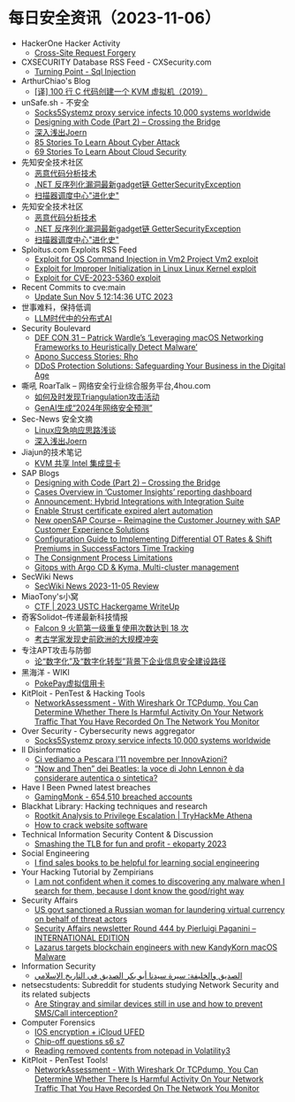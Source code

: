 # 每日安全资讯（2023-11-06）

- HackerOne Hacker Activity
  - [Cross-Site Request Forgery](https://hackerone.com/reports/2041007)
- CXSECURITY Database RSS Feed - CXSecurity.com
  - [Turning Point - Sql Injection](https://cxsecurity.com/issue/WLB-2023110006)
- ArthurChiao's Blog
  - [[译] 100 行 C 代码创建一个 KVM 虚拟机（2019）](https://arthurchiao.github.io/blog/kvm-host-in-a-few-lines-of-code-zh/)
- unSafe.sh - 不安全
  - [Socks5Systemz proxy service infects 10,000 systems worldwide](https://buaq.net/go-194697.html)
  - [Designing with Code (Part 2) – Crossing the Bridge](https://buaq.net/go-194699.html)
  - [深入浅出Joern](https://buaq.net/go-194696.html)
  - [85 Stories To Learn About Cyber Attack](https://buaq.net/go-194719.html)
  - [69 Stories To Learn About Cloud Security](https://buaq.net/go-194720.html)
- 先知安全技术社区
  - [恶意代码分析技术](https://xz.aliyun.com/t/12979)
  - [.NET 反序列化漏洞最新gadget链 GetterSecurityException](https://xz.aliyun.com/t/12977)
  - [扫描器调度中心"进化史"](https://xz.aliyun.com/t/12976)
- 先知安全技术社区
  - [恶意代码分析技术](https://xz.aliyun.com/t/12979)
  - [.NET 反序列化漏洞最新gadget链 GetterSecurityException](https://xz.aliyun.com/t/12977)
  - [扫描器调度中心"进化史"](https://xz.aliyun.com/t/12976)
- Sploitus.com Exploits RSS Feed
  - [Exploit for OS Command Injection in Vm2 Project Vm2 exploit](https://sploitus.com/exploit?id=A873FDF8-67A1-5901-A026-A43BDAAF4376&utm_source=rss&utm_medium=rss)
  - [Exploit for Improper Initialization in Linux Linux Kernel exploit](https://sploitus.com/exploit?id=C77E4DCD-6F02-5B59-A70C-5632A7207285&utm_source=rss&utm_medium=rss)
  - [Exploit for CVE-2023-5360 exploit](https://sploitus.com/exploit?id=6443637C-D399-5B7B-A40E-B5C419B99F44&utm_source=rss&utm_medium=rss)
- Recent Commits to cve:main
  - [Update Sun Nov  5 12:14:36 UTC 2023](https://github.com/trickest/cve/commit/48ba8b02855bf80c2bbbcf204c769cae8f095931)
- 世事难料，保持低调
  - [LLM时代中的分布式AI](https://blog.csdn.net/ariesjzj/article/details/134215494)
- Security Boulevard
  - [DEF CON 31 – Patrick Wardle’s ‘Leveraging macOS Networking Frameworks to Heuristically Detect Malware’](https://securityboulevard.com/2023/11/def-con-31-patrick-wardles-leveraging-macos-networking-frameworks-to-heuristically-detect-malware/)
  - [Apono Success Stories: Rho](https://securityboulevard.com/2023/11/apono-success-stories-rho/)
  - [DDoS Protection Solutions: Safeguarding Your Business in the Digital Age](https://securityboulevard.com/2023/11/ddos-protection-solutions-safeguarding-your-business-in-the-digital-age/)
- 嘶吼 RoarTalk – 网络安全行业综合服务平台,4hou.com
  - [如何及时发现Triangulation攻击活动](https://www.4hou.com/posts/poW1)
  - [GenAI生成“2024年网络安全预测”](https://www.4hou.com/posts/1po3)
- Sec-News 安全文摘
  - [Linux应急响应思路浅谈](https://govuln.com/news/url/dNgy)
  - [深入浅出Joern](https://govuln.com/news/group/vn01/)
- Jiajun的技术笔记
  - [KVM 共享 Intel 集成显卡](https://jiajunhuang.com/articles/2023_11_05-kvm_windows_intel_gpu.md.html)
- SAP Blogs
  - [Designing with Code (Part 2) – Crossing the Bridge](https://blogs.sap.com/2023/11/05/designing-with-code-part-2-crossing-the-bridge/)
  - [Cases Overview in ‘Customer Insights’ reporting dashboard](https://blogs.sap.com/2023/11/05/cases-overview-in-customer-insights-reporting-dashboard/)
  - [Announcement: Hybrid Integrations with Integration Suite](https://blogs.sap.com/2023/11/05/announcement-hybrid-integrations-with-integration-suite/)
  - [Enable Strust certificate expired alert automation](https://blogs.sap.com/2023/11/05/enable-strust-certificate-expired-alert-automation/)
  - [New openSAP Course – Reimagine the Customer Journey with SAP Customer Experience Solutions](https://blogs.sap.com/2023/11/05/new-opensap-course-reimagine-the-customer-journey-with-sap-customer-experience-solutions/)
  - [Configuration Guide to Implementing Differential OT Rates & Shift Premiums in SuccessFactors Time Tracking](https://blogs.sap.com/2023/11/05/configuration-guide-to-implementing-differential-ot-rates-shift-premiums-in-successfactors-time-tracking/)
  - [The Consignment Process Limitations](https://blogs.sap.com/2023/11/05/the-consignment-process-limitations/)
  - [Gitops with Argo CD & Kyma, Multi-cluster management](https://blogs.sap.com/2023/11/05/gitops-with-argo-cd-kyma-multi-cluster-management/)
- SecWiki News
  - [SecWiki News 2023-11-05 Review](http://www.sec-wiki.com/?2023-11-05)
- MiaoTony's小窝
  - [CTF | 2023 USTC Hackergame WriteUp](https://miaotony.xyz/2023/11/05/CTF_2023Hackergame/)
- 奇客Solidot–传递最新科技情报
  - [Falcon 9 火箭第一级重复使用次数达到 18 次](https://www.solidot.org/story?sid=76534)
  - [考古学家发现史前欧洲的大规模冲突](https://www.solidot.org/story?sid=76533)
- 专注APT攻击与防御
  - [论“数字化”及“数字化转型”背景下企业信息安全建设路径](https://micropoor.blogspot.com/2023/11/blog-post.html)
- 黑海洋 - WIKI
  - [PokePay虚拟信用卡](https://blog.upx8.com/3891)
- KitPloit - PenTest & Hacking Tools
  - [NetworkAssessment - With Wireshark Or TCPdump, You Can Determine Whether There Is Harmful Activity On Your Network Traffic That You Have Recorded On The Network You Monitor](http://www.kitploit.com/2023/11/networkassessment-with-wireshark-or.html)
- Over Security - Cybersecurity news aggregator
  - [Socks5Systemz proxy service infects 10,000 systems worldwide](https://www.bleepingcomputer.com/news/security/socks5systemz-proxy-service-infects-10-000-systems-worldwide/)
- Il Disinformatico
  - [Ci vediamo a Pescara l’11 novembre per InnovAzioni?](http://attivissimo.blogspot.com/2023/11/ci-vediamo-pescara-l11-novembre-per.html)
  - [“Now and Then” dei Beatles: la voce di John Lennon è da considerare autentica o sintetica?](http://attivissimo.blogspot.com/2023/11/now-and-then-dei-beatles-la-voce-di.html)
- Have I Been Pwned latest breaches
  - [GamingMonk - 654,510 breached accounts](https://haveibeenpwned.com/PwnedWebsites#GamingMonk)
- Blackhat Library: Hacking techniques and research
  - [Rootkit Analysis to Privilege Escalation | TryHackMe Athena](https://www.reddit.com/r/blackhat/comments/17oat9u/rootkit_analysis_to_privilege_escalation/)
  - [How to crack website software](https://www.reddit.com/r/blackhat/comments/17ok3cc/how_to_crack_website_software/)
- Technical Information Security Content & Discussion
  - [Smashing the TLB for fun and profit - ekoparty 2023](https://www.reddit.com/r/netsec/comments/17o24gf/smashing_the_tlb_for_fun_and_profit_ekoparty_2023/)
- Social Engineering
  - [I find sales books to be helpful for learning social engineering](https://www.reddit.com/r/SocialEngineering/comments/17o76z6/i_find_sales_books_to_be_helpful_for_learning/)
- Your Hacking Tutorial by Zempirians
  - [I am not confident when it comes to discovering any malware when I search for them, because I dont know the good/right way](https://www.reddit.com/r/HowToHack/comments/17oht9m/i_am_not_confident_when_it_comes_to_discovering/)
- Security Affairs
  - [US govt sanctioned a Russian woman for laundering virtual currency on behalf of threat actors](https://securityaffairs.com/153649/breaking-news/russian-woman-virtual-currency-money-laundering.html)
  - [Security Affairs newsletter Round 444 by Pierluigi Paganini – INTERNATIONAL EDITION](https://securityaffairs.com/153643/breaking-news/security-affairs-newsletter-round-444-by-pierluigi-paganini-international-edition.html)
  - [Lazarus targets blockchain engineers with new KandyKorn macOS Malware](https://securityaffairs.com/153622/hacking/lazarus-kandykorn-malware.html)
- Information Security
  - [الصديق والخليفة: سيرة سيدنا أبو بكر الصديق في التاريخ الإسلامي](https://www.reddit.com/r/Information_Security/comments/17onliw/الصديق_والخليفة_سيرة_سيدنا_أبو_بكر_الصديق_في/)
- netsecstudents: Subreddit for students studying Network Security and its related subjects
  - [Are Stingray and similar devices still in use and how to prevent SMS/Call interception?](https://www.reddit.com/r/netsecstudents/comments/17o297o/are_stingray_and_similar_devices_still_in_use_and/)
- Computer Forensics
  - [IOS encryption + iCloud UFED](https://www.reddit.com/r/computerforensics/comments/17o8eq7/ios_encryption_icloud_ufed/)
  - [Chip-off questions s6 s7](https://www.reddit.com/r/computerforensics/comments/17obo9d/chipoff_questions_s6_s7/)
  - [Reading removed contents from notepad in Volatility3](https://www.reddit.com/r/computerforensics/comments/17o1fvw/reading_removed_contents_from_notepad_in/)
- KitPloit - PenTest Tools!
  - [NetworkAssessment - With Wireshark Or TCPdump, You Can Determine Whether There Is Harmful Activity On Your Network Traffic That You Have Recorded On The Network You Monitor](http://www.kitploit.com/2023/11/networkassessment-with-wireshark-or.html)
